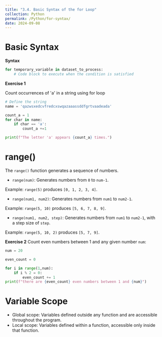 ```yaml
---
title: "3.4. Basic Syntax of the for Loop"
collection: Python
permalink: /Python/for-syntax/
date: 2024-09-08
---
```

# Basic Syntax
**Syntax**
```python
for temporary_variable in dataset_to_process:
    # Code block to execute when the condition is satisfied
```
**Exercise 1**

Count occurrences of 'a' in a string using for loop
```python
# Define the string
name = 'qazwsxedcvfredcxswqazaaassddfgrtvaadeada'

count_a = 1
for char in name:
    if char == 'a':
        count_a +=1

print(f"The letter 'a' appears {count_a} times.")
```

# range()
The `range()` function generates a sequence of numbers.

- `range(num)`: Generates numbers from `0` to `num-1`.

Example: `range(5)` produces `[0, 1, 2, 3, 4]`.

- `range(num1, num2)`: Generates numbers from `num1` to `num2-1`.

Example: `range(5, 10)` produces `[5, 6, 7, 8, 9]`.

- `range(num1, num2, step)`: Generates numbers from `num1` to `num2-1`, with a step size of `step`.

Example: `range(5, 10, 2)` produces `[5, 7, 9]`.

**Exercise 2**
Count even numbers between 1 and any given number `num`:
```python
num = 20 

even_count = 0 

for i in range(1,num):
    if i % 2 = 0:
        even_count += 1
print(f"there are {even_count} even numbers between 1 and {num}")
```

# Variable Scope

- Global scope: Variables defined outside any function and are accessible throughout the program.
- Local scope: Variables defined within a function, accessible only inside that function.